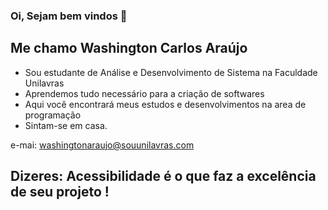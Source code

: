 ### Oi, Sejam bem vindos  👋


## Me chamo Washington Carlos Araújo

- Sou estudante de Análise e Desenvolvimento de Sistema na Faculdade Unilavras
- Aprendemos tudo necessário para a criação de softwares
- Aqui você encontrará meus estudos e desenvolvimentos na area de programação
- Sintam-se em casa.



e-mai: washingtonaraujo@souunilavras.com

## Dizeres: Acessibilidade é o que faz a excelência de seu projeto !


